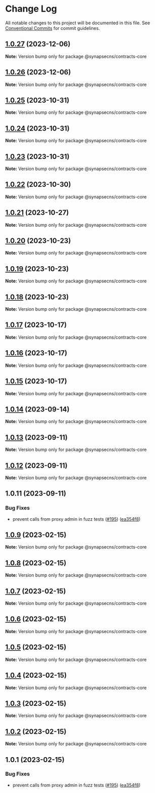 # Change Log

All notable changes to this project will be documented in this file.
See [Conventional Commits](https://conventionalcommits.org) for commit guidelines.

## [1.0.27](https://github.com/synapsecns/sanguine/compare/@synapsecns/contracts-core@1.0.26...@synapsecns/contracts-core@1.0.27) (2023-12-06)

**Note:** Version bump only for package @synapsecns/contracts-core





## [1.0.26](https://github.com/synapsecns/sanguine/compare/@synapsecns/contracts-core@1.0.25...@synapsecns/contracts-core@1.0.26) (2023-12-06)

**Note:** Version bump only for package @synapsecns/contracts-core





## [1.0.25](https://github.com/synapsecns/sanguine/compare/@synapsecns/contracts-core@1.0.24...@synapsecns/contracts-core@1.0.25) (2023-10-31)

**Note:** Version bump only for package @synapsecns/contracts-core





## [1.0.24](https://github.com/synapsecns/sanguine/compare/@synapsecns/contracts-core@1.0.23...@synapsecns/contracts-core@1.0.24) (2023-10-31)

**Note:** Version bump only for package @synapsecns/contracts-core





## [1.0.23](https://github.com/synapsecns/sanguine/compare/@synapsecns/contracts-core@1.0.22...@synapsecns/contracts-core@1.0.23) (2023-10-31)

**Note:** Version bump only for package @synapsecns/contracts-core





## [1.0.22](https://github.com/synapsecns/sanguine/compare/@synapsecns/contracts-core@1.0.21...@synapsecns/contracts-core@1.0.22) (2023-10-30)

**Note:** Version bump only for package @synapsecns/contracts-core





## [1.0.21](https://github.com/synapsecns/sanguine/compare/@synapsecns/contracts-core@1.0.20...@synapsecns/contracts-core@1.0.21) (2023-10-27)

**Note:** Version bump only for package @synapsecns/contracts-core





## [1.0.20](https://github.com/synapsecns/sanguine/compare/@synapsecns/contracts-core@1.0.19...@synapsecns/contracts-core@1.0.20) (2023-10-23)

**Note:** Version bump only for package @synapsecns/contracts-core





## [1.0.19](https://github.com/synapsecns/sanguine/compare/@synapsecns/contracts-core@1.0.18...@synapsecns/contracts-core@1.0.19) (2023-10-23)

**Note:** Version bump only for package @synapsecns/contracts-core





## [1.0.18](https://github.com/synapsecns/sanguine/compare/@synapsecns/contracts-core@1.0.17...@synapsecns/contracts-core@1.0.18) (2023-10-23)

**Note:** Version bump only for package @synapsecns/contracts-core





## [1.0.17](https://github.com/synapsecns/sanguine/compare/@synapsecns/contracts-core@1.0.16...@synapsecns/contracts-core@1.0.17) (2023-10-17)

**Note:** Version bump only for package @synapsecns/contracts-core





## [1.0.16](https://github.com/synapsecns/sanguine/compare/@synapsecns/contracts-core@1.0.15...@synapsecns/contracts-core@1.0.16) (2023-10-17)

**Note:** Version bump only for package @synapsecns/contracts-core





## [1.0.15](https://github.com/synapsecns/sanguine/compare/@synapsecns/contracts-core@1.0.14...@synapsecns/contracts-core@1.0.15) (2023-10-17)

**Note:** Version bump only for package @synapsecns/contracts-core





## [1.0.14](https://github.com/synapsecns/sanguine/compare/@synapsecns/contracts-core@1.0.13...@synapsecns/contracts-core@1.0.14) (2023-09-14)

**Note:** Version bump only for package @synapsecns/contracts-core





## [1.0.13](https://github.com/synapsecns/sanguine/compare/@synapsecns/contracts-core@1.0.12...@synapsecns/contracts-core@1.0.13) (2023-09-11)

**Note:** Version bump only for package @synapsecns/contracts-core





## [1.0.12](https://github.com/synapsecns/sanguine/compare/@synapsecns/contracts-core@1.0.11...@synapsecns/contracts-core@1.0.12) (2023-09-11)

**Note:** Version bump only for package @synapsecns/contracts-core





## 1.0.11 (2023-09-11)


### Bug Fixes

* prevent calls from proxy admin in fuzz tests ([#195](https://github.com/synapsecns/sanguine/issues/195)) ([ea354f8](https://github.com/synapsecns/sanguine/commit/ea354f8f0bf6c462514b2b47c696d0c6d795defe))





## [1.0.9](https://github.com/synapsecns/sanguine/compare/@synapsecns/contracts-core@1.0.8...@synapsecns/contracts-core@1.0.9) (2023-02-15)

**Note:** Version bump only for package @synapsecns/contracts-core





## [1.0.8](https://github.com/synapsecns/sanguine/compare/@synapsecns/contracts-core@1.0.7...@synapsecns/contracts-core@1.0.8) (2023-02-15)

**Note:** Version bump only for package @synapsecns/contracts-core





## [1.0.7](https://github.com/synapsecns/sanguine/compare/@synapsecns/contracts-core@1.0.6...@synapsecns/contracts-core@1.0.7) (2023-02-15)

**Note:** Version bump only for package @synapsecns/contracts-core





## [1.0.6](https://github.com/synapsecns/sanguine/compare/@synapsecns/contracts-core@1.0.5...@synapsecns/contracts-core@1.0.6) (2023-02-15)

**Note:** Version bump only for package @synapsecns/contracts-core





## [1.0.5](https://github.com/synapsecns/sanguine/compare/@synapsecns/contracts-core@1.0.4...@synapsecns/contracts-core@1.0.5) (2023-02-15)

**Note:** Version bump only for package @synapsecns/contracts-core





## [1.0.4](https://github.com/synapsecns/sanguine/compare/@synapsecns/contracts-core@1.0.3...@synapsecns/contracts-core@1.0.4) (2023-02-15)

**Note:** Version bump only for package @synapsecns/contracts-core





## [1.0.3](https://github.com/synapsecns/sanguine/compare/@synapsecns/contracts-core@1.0.2...@synapsecns/contracts-core@1.0.3) (2023-02-15)

**Note:** Version bump only for package @synapsecns/contracts-core





## [1.0.2](https://github.com/synapsecns/sanguine/compare/@synapsecns/contracts-core@1.0.1...@synapsecns/contracts-core@1.0.2) (2023-02-15)

**Note:** Version bump only for package @synapsecns/contracts-core





## 1.0.1 (2023-02-15)


### Bug Fixes

* prevent calls from proxy admin in fuzz tests ([#195](https://github.com/synapsecns/sanguine/issues/195)) ([ea354f8](https://github.com/synapsecns/sanguine/commit/ea354f8f0bf6c462514b2b47c696d0c6d795defe))
